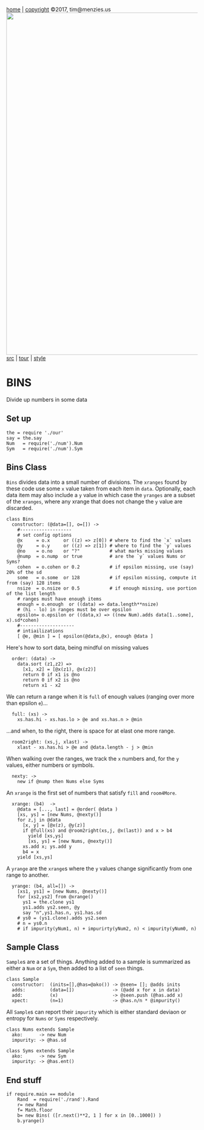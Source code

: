 [home](http://tiny.cc/koff) |
[copyright](https://github.com/koffee/script/blob/master/LICENSE.md) &copy;2017, tim&commat;menzies.us<br>
[<img width=900 src=https://raw.githubusercontent.com/koffee/script/master/img/head.jpg>](http://tiny.cc/koff)<br>
[src](https://github.com/koffee/script/tree/master/lib) |
[tour](https://github.com/koffee/script/blob/master/docs/TOUR.md) |
[style](https://github.com/koffee/script/blob/master/docs/STYLE.md)

# BINS

Divide up numbers in some data

## Set up

    the = require './our'
    say = the.say
    Num   = require('./num').Num
    Sym   = require('./num').Sym

## Bins Class

`Bins` divides data into a small number of divisions.  The `xranges`
found by these code use some `x` value taken from each item in
`data`.  Optionally, each data item may also include a `y` value
in which case the `yranges` are a subset of the `xranges`, where
any xrange that does not change the `y` value are discarded.

    class Bins
      constructor: (@data=[], o=[]) ->
        #-------------------
        # set config options 
        @x     = o.x     or ((z) => z[0]) # where to find the `x` values
        @y     = o.y     or ((z) => z[1]) # where to find the `y` values
        @no    = o.no    or "?"           # what marks missing values
        @nump  = o.nump  or true          # are the `y` values Nums or Syms?
        cohen  = o.cohen or 0.2           # if epsilon missing, use (say) 20% of the sd
        some   = o.some  or 128           # if epsilon missing, compute it from (say) 128 items
        nsize  = o.nsize or 0.5           # if enough missing, use portion of the list length
        # ranges must have enough items
        enough = o.enough  or ((data) => data.length**nsize)
        # (hi - lo) in ranges must be over epsilon
        epsilon= o.epsilon or ((data,x) => ((new Num).adds data[1..some], x).sd*cohen)
        #--------------------
        # intiailizations
        [ @e, @min ] = [ epsilon(@data,@x), enough @data ]

Here's how to sort data, being mindful on missing values

      order: (data) ->
        data.sort (z1,z2) =>
          [x1, x2] = [@x(z1), @x(z2)]
          return 0 if x1 is @no
          return 0 if x2 is @no
          return x1 - x2

We can return a range when it is `full` of enough values (ranging
over more than epsilon `e`)...

      full: (xs) ->
        xs.has.hi - xs.has.lo > @e and xs.has.n > @min

...and when, to the right, there is space for at elast one more range.

      room2right: (xs,j, xlast) ->
        xlast - xs.has.hi > @e and @data.length - j > @min

When walking over the ranges, we track the `x` numbers and, for the
`y` values, either numbers or symbols.

      nexty: ->
        new if @nump then Nums else Syms

An `xrange` is the first set of numbers that satisfy `fill` and
`room4More`.

      xrange: (b4)  ->
        @data = [..., last] = @order( @data )
        [xs, ys] = [new Nums, @nexty()]
        for z,j in @data
          [x, y] = [@x(z), @y(z)]
          if @full(xs) and @room2right(xs,j, @x(last)) and x > b4
            yield [xs,ys]
            [xs, ys] = [new Nums, @nexty()]
          xs.add x; ys.add y
          b4 = x
        yield [xs,ys]

A `yrange` are the `xrange`s where the `y` values change significantly
from one range to another.

      yrange: (b4, all=[]) ->
        [xs1, ys1] = [new Nums, @nexty()]
        for [xs2,ys2] from @xrange()
          ys1 = the.clone ys1
          ys1.adds ys2.seen, @y
          say "n",ys1.has.n, ys1.has.sd
        # ys0 = (ys1.clone).adds ys2.seen
        # n = ys0.n
        # if impurity(yNum1, n) + impurirty(yNum2, n) < impurity(yNum0, n)

## Sample Class

`Sample`s are a set of things. Anything added to a sample is summarized
as either a `Num` or a `Sym`, then added to a list of `seen` things.

    class Sample
      constructor:  (inits=[],@has=@ako()) -> @seen= []; @adds inits
      adds:         (data=[])              -> (@add x for x in data)
      add:          (x)                    -> @seen.push (@has.add x)
      xpect:        (n=1)                  -> @has.n/n * @impurity()

All `Sample`s can report their `impurity`
which is either standard deviaon or entropy for `Nums` or `Syms` respectively.

    class Nums extends Sample
      ako:      -> new Num
      impurity: -> @has.sd

    class Syms extends Sample
      ako:      -> new Sym
      impurity: -> @has.ent()

## End stuff

    if require.main == module
        Rand  = require('./rand').Rand
        r= new Rand
        f= Math.floor
        b= new Bins( ([r.next()**2, 1 ] for x in [0..1000]) )
        b.yrange()


